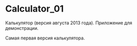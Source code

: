 # Calculator_01
Калькулятор (версия августа 2013 года). Приложение для демонстрации.


Самая первая версия калькулятора.
